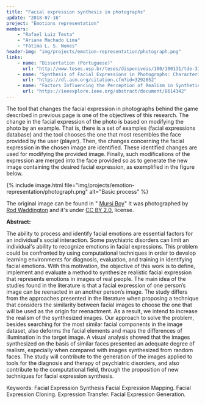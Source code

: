 ```yaml
---
title: "Facial expression synthesis in photographs"
update: "2018-07-16"
project: "Emotions representation"
members:
    - "Rafael Luiz Testa"
    - "Ariane Machado Lima"
    - "Fátima L. S. Nunes"
header-img: "img/projects/emotion-representation/photograph.png"
links:
    - name: "Dissertation (Portuguese)"
      url: "http://www.teses.usp.br/teses/disponiveis/100/100131/tde-31012019-165605/en.php"
    - name: "Synthesis of Facial Expressions in Photographs: Characteristics, Approaches, and Challenges"
      url: "https://dl.acm.org/citation.cfm?id=3292652"
    - name: "Factors Influencing the Perception of Realism in Synthetic Facial Expressions"
      url: "https://ieeexplore.ieee.org/abstract/document/8614342"
---
```


The tool that changes the facial expression in photographs behind the game described in previous page is one of the objectives of this research. The change in the facial expression of the photo is based on modifying the photo by an example. That is, there is a set of examples (facial expressions database) and the tool chooses the one that most resembles the face provided by the user (player). Then, the changes concerning the facial expression in the chosen image are identified. These identified changes are used for modifying the provided image. Finally, such modifications of the expression are merged into the face provided so as to generate the new image containing the desired facial expression, as exemplified in the figure below.


{% include image.html file="img/projects/emotion-representation/photograph.png" alt="Basic process" %}

The original image can be found in "
[Mursi Boy](https://flic.kr/p/21KYU3y)" It was photographed by
[Rod Waddington](https://www.flickr.com/photos/rod_waddington/) and it's under
[CC BY 2.0.](https://creativecommons.org/licenses/by/2.0/) license.

**Abstract:**

The ability to process and identify facial emotions are essential factors for an individual's social interaction. Some psychiatric disorders can limit an individual's ability to recognize emotions in facial expressions. This problem could be confronted by using computational techniques in order to develop learning environments for diagnosis, evaluation, and training in identifying facial emotions.  With this motivation,  the objective of this work is to define, implement and evaluate a method to synthesize realistic facial expression that represents emotions in images of real people. The main idea of the studies found in the literature is that a facial expression of one person’s image can be reenacted in an another person’s image. The study differs from the approaches presented in the literature when proposing a technique that considers the similarity between facial images to choose the one that will be used as the origin for reenactment. As a result, we intend to increase the realism of the synthesized images. Our approach to solve the problem, besides searching for the most similar facial components in the image dataset, also deforms the facial elements and maps the differences of illumination in the target image. A visual analysis showed that the images synthesized on the basis of similar faces presented an adequate degree of realism, especially when compared with images synthesized from random faces. The study will contribute to the generation of the images applied to tools for the diagnosis and therapy of psychiatric disorders, and also contribute to the computational field, through the proposition of new techniques for facial expression synthesis.

Keywords: Facial Expression Synthesis Facial Expression Mapping. Facial Expression Cloning. Expression Transfer. Facial Expression Generation.
